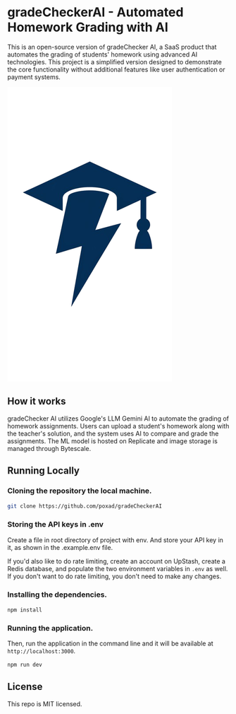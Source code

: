 # gradeCheckerAI - Automated Homework Grading with AI

This is an open-source version of gradeChecker AI, a SaaS product that automates the grading of students' homework using advanced AI technologies. This project is a simplified version designed to demonstrate the core functionality without additional features like user authentication or payment systems.

[![Room GPT](./public/logo.png)](https://proheadshot.pics)

## How it works

gradeChecker AI utilizes Google's LLM Gemini AI to automate the grading of homework assignments. Users can upload a student's homework along with the teacher's solution, and the system uses AI to compare and grade the assignments. The ML model is hosted on Replicate and image storage is managed through Bytescale.

## Running Locally

### Cloning the repository the local machine.

```bash
git clone https://github.com/poxad/gradeCheckerAI
```

### Storing the API keys in .env

Create a file in root directory of project with env. And store your API key in it, as shown in the .example.env file.

If you'd also like to do rate limiting, create an account on UpStash, create a Redis database, and populate the two environment variables in `.env` as well. If you don't want to do rate limiting, you don't need to make any changes.

### Installing the dependencies.

```bash
npm install
```

### Running the application.

Then, run the application in the command line and it will be available at `http://localhost:3000`.

```bash
npm run dev
```

## License

This repo is MIT licensed.
